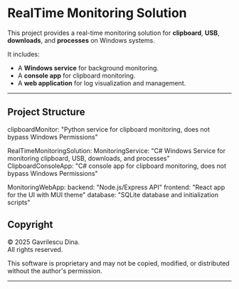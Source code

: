 # RealTime Monitoring Solution

This project provides a real-time monitoring solution for **clipboard**, **USB**, **downloads**, and **processes** on Windows systems.  

It includes:
- A **Windows service** for background monitoring.
- A **console app** for clipboard monitoring.
- A **web application** for log visualization and management.

---

##  Project Structure

clipboardMonitor: "Python service for clipboard monitoring, does not bypass Windows Permissions"

RealTimeMonitoringSolution:
  MonitoringService: "C# Windows Service for monitoring clipboard, USB, downloads, and processes"
  ClipboardConsoleApp: "C# console app for clipboard monitoring, does not bypass Windows Permissions"

MonitoringWebApp:
  backend: "Node.js/Express API"
  frontend: "React app for the UI with MUI theme"
  database: "SQLite database and initialization scripts"


##  Copyright

&copy; 2025 Gavrilescu Dina.  
All rights reserved.  

This software is proprietary and may not be copied, modified, or distributed without the author's permission.

---
